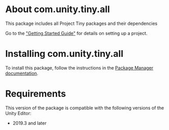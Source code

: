 # About com.unity.tiny.all

This package includes all Project Tiny packages and their dependencies

Go to the ["Getting Started Guide"](https://docs.google.com/document/d/1A8hen2hLFY5FLkC5gd3JP2Z-IpHfnAX-CpYLK3aOdwA/edit) for details on setting up a project.

# Installing com.unity.tiny.all

To install this package, follow the instructions in the [Package Manager documentation](https://docs.unity3d.com/Packages/com.unity.package-manager-ui@latest/index.html). 

# Requirements

This version of the package is compatible with the following versions of the Unity Editor:
* 2019.3 and later